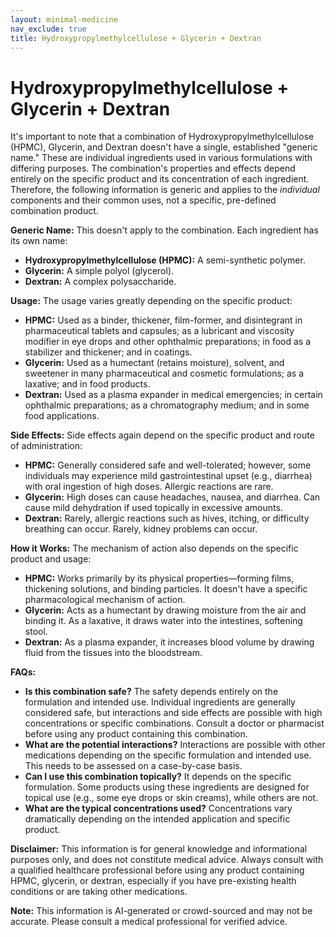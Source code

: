 ```yaml
---
layout: minimal-medicine
nav_exclude: true
title: Hydroxypropylmethylcellulose + Glycerin + Dextran
---
```


# Hydroxypropylmethylcellulose + Glycerin + Dextran

It's important to note that a combination of Hydroxypropylmethylcellulose (HPMC), Glycerin, and Dextran doesn't have a single, established "generic name."  These are individual ingredients used in various formulations with differing purposes.  The combination's properties and effects depend entirely on the specific product and its concentration of each ingredient.  Therefore, the following information is generic and applies to the *individual* components and their common uses, not a specific, pre-defined combination product.

**Generic Name:**  This doesn't apply to the combination.  Each ingredient has its own name:

* **Hydroxypropylmethylcellulose (HPMC):** A semi-synthetic polymer.
* **Glycerin:** A simple polyol (glycerol).
* **Dextran:** A complex polysaccharide.

**Usage:** The usage varies greatly depending on the specific product:

* **HPMC:**  Used as a binder, thickener, film-former, and disintegrant in pharmaceutical tablets and capsules; as a lubricant and viscosity modifier in eye drops and other ophthalmic preparations; in food as a stabilizer and thickener; and in coatings.
* **Glycerin:** Used as a humectant (retains moisture), solvent, and sweetener in many pharmaceutical and cosmetic formulations; as a laxative; and in food products.
* **Dextran:** Used as a plasma expander in medical emergencies; in certain ophthalmic preparations; as a chromatography medium; and in some food applications.

**Side Effects:**  Side effects again depend on the specific product and route of administration:

* **HPMC:** Generally considered safe and well-tolerated; however, some individuals may experience mild gastrointestinal upset (e.g., diarrhea) with oral ingestion of high doses.  Allergic reactions are rare.
* **Glycerin:**  High doses can cause headaches, nausea, and diarrhea.  Can cause mild dehydration if used topically in excessive amounts.
* **Dextran:**  Rarely, allergic reactions such as hives, itching, or difficulty breathing can occur.  Rarely, kidney problems can occur.

**How it Works:** The mechanism of action also depends on the specific product and usage:

* **HPMC:**  Works primarily by its physical properties—forming films, thickening solutions, and binding particles.  It doesn't have a specific pharmacological mechanism of action.
* **Glycerin:** Acts as a humectant by drawing moisture from the air and binding it. As a laxative, it draws water into the intestines, softening stool.
* **Dextran:** As a plasma expander, it increases blood volume by drawing fluid from the tissues into the bloodstream.


**FAQs:**

* **Is this combination safe?**  The safety depends entirely on the formulation and intended use.  Individual ingredients are generally considered safe, but interactions and side effects are possible with high concentrations or specific combinations. Consult a doctor or pharmacist before using any product containing this combination.
* **What are the potential interactions?**  Interactions are possible with other medications depending on the specific formulation and intended use.  This needs to be assessed on a case-by-case basis.
* **Can I use this combination topically?**  It depends on the specific formulation.  Some products using these ingredients are designed for topical use (e.g., some eye drops or skin creams), while others are not.
* **What are the typical concentrations used?**  Concentrations vary dramatically depending on the intended application and specific product.


**Disclaimer:** This information is for general knowledge and informational purposes only, and does not constitute medical advice.  Always consult with a qualified healthcare professional before using any product containing HPMC, glycerin, or dextran, especially if you have pre-existing health conditions or are taking other medications.


**Note:** This information is AI-generated or crowd-sourced and may not be accurate. Please consult a medical professional for verified advice.